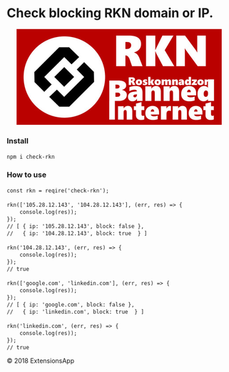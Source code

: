 # Check blocking RKN domain or IP.

<p align="center"><img src="https://raw.githubusercontent.com/extensionsapp/check-rkn/master/logo.jpg"></p>

### Install
`npm i check-rkn`

### How to use

```
const rkn = reqire('check-rkn');

rkn(['105.28.12.143', '104.28.12.143'], (err, res) => {
    console.log(res));
});
// [ { ip: '105.28.12.143', block: false },
//   { ip: '104.28.12.143', block: true  } ]

rkn('104.28.12.143', (err, res) => {
    console.log(res));
});
// true

rkn(['google.com', 'linkedin.com'], (err, res) => {
    console.log(res));
});
// [ { ip: 'google.com', block: false },
//   { ip: 'linkedin.com', block: true  } ]

rkn('linkedin.com', (err, res) => {
    console.log(res));
});
// true
```

© 2018 ExtensionsApp